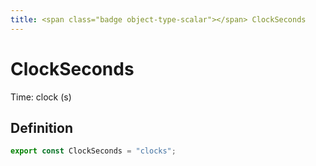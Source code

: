 ```yaml
---
title: <span class="badge object-type-scalar"></span> ClockSeconds
---
```

# <span class="badge object-type-scalar"></span> ClockSeconds

Time: clock (s)

## Definition

```typescript
export const ClockSeconds = "clocks";

```
